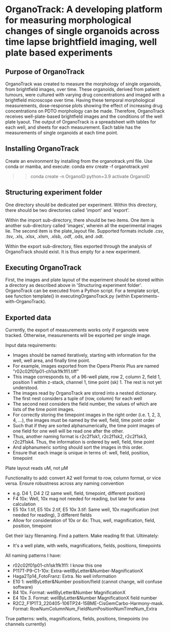 # OrganoTrack: A developing platform for measuring morphological changes of single organoids across time lapse brightfield imaging, well plate based experiments

## Purpose of OrganoTrack
OrganoTrack was created to measure the morphology of single organoids, from brightfield images, over time.
These organoids, derived from patient tumours, were cultured with varying drug concentrations and imaged with a brightfield microscope over time.
Having these temporal morphological measurements, dose-response plots showing the effect of increasing drug concentrations on PDTO morphology can be made.
Therefore, OrganoTrack receives well-plate-based brightfield images and the conditions of the well plate lyaout.
The output of OrganoTrack is a spreadsheet with tables for each well, and sheets for each measurement.
Each table has the measurements of single organoids at each time point.

## Installing OrganoTrack
Create an environment by installing from the organotrack.yml file.
Use conda or mamba, and execute: conda env create -f organotrack.yml

   >> conda create -n OrganoID python=3.9
   >> activate OrganoID

## Structuring experiment folder
One directory should be dedicated per experiment.
Within this directory, there should be two directories called 'import' and 'export'.

Within the import sub-directory, there should be two items.
One item is another sub-directory called 'images', wherein all the experimental images lie.
The second item is the plate_layout file. Supported formats include .csv, .tsv, .xls, .xlsx, .xlsm, .xlsb, .odf, .ods, and .odt.

Within the export sub-directory, files exported through the analysis of OrganoTrack should exist.
It is thus empty for a new experiment.

## Executing OrganoTrack
First, the images and plate layout of the experiment should be stored within a directory as described above in 'Structuring experiment folder'.
OrganoTrack can be executed from a Python script.
For a template script, see function template() in executingOrganoTrack.py (within Experiments-with-OrganoTrack).


## Exported data
Currently, the export of measurements works only if organoids were tracked.
Otherwise, measurements will be exported per single image.

Input data requirements:
- Images should be named iteratively, starting with information for the well, well area, and finally time point.
- For example, images exported from the Opera Phenix Plus are named "r02c02f01p01-ch1sk1fk1fl1.tiff"
- This image corresponds to, of a 96-well plate, row 2, column 2, field 1, position 1 within z-stack, channel 1, time point (sk) 1. The rest is not yet understood.
- The images read by OrganoTrack are stored into a nested dictionary. The first nest considers a tuple of (row, column) for each well
- The second nest considers the field number, the values of which are lists of the time point images.
- For correctly storing the timepoint images in the right order (i.e. 1, 2, 3, 4, ...), the images must be named by the well, field, time point order
- Such that if they are sorted alphanumerically, the time point images of one field for one well will be read one after the other.
- Thus, another naming format is r2c2f1sk1, r2c2f1sk2, r2c2f1sk3, r2c2f1sk4. Thus, the information is ordered by well, field, time point
- And alphanumeric sorting should sort the images in this order.
- Ensure that each image is unique in terms of: well, field, position, timepoint

Plate layout reads uM, not μM

Functionality to add: convert A2 well format to row, column format, or vice versa.
Ensure robustness across any naming convention
- e.g. D4 1, D4 2 (2 same well, field, timepoint, different position)
- F4 10x: Well, 10x mag not needed for reading, but later for area calculation
- E5 10x 1.tif, E5 10x 2.tif, E5 10x 3.tif: Same well, 10x magnification (not needed for reading), 3 different fields
- Allow for consideration of 10x or 4x: Thus, well, magnification, field, position, timepoint

Get their lazy filenaming. Find a pattern. Make reading fit that. Ultimately:
- It's a well plate, with wells, magnifications, fields, positions, timepoints 

All naming patterns I have:
- r02c02f01p01-ch1sk1fk1fl1:                                         I know this one
- P117T-P9-C1-10x:                                                   Extra-wellByLetter&Number-MagnificationX
- Haga2Tp14_FotoFranz:                                               Extra. No well information
- E10 1:                                                             wellByLetter&Number position/field (cannot change, will confuse software)
- B4 10x. Format:                                                    wellByLetter&Number MagnificationX
- E4 10x 3. Format:                                                  wellByLetter&Number MagnificationX field number
- R2C2_F1P1T3_220405-106TP24-15BME-CisGemCarbo-Harmony-mask. Format: RowNumColumnNum_FieldNumPositionNumTimeNum_Extra

True patterns: 
wells, magnifications, fields, positions, timepoints (no channels currently)

